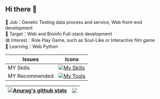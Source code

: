 ## Hi there 👋
🔭 Job：Genetic Testing data process and service, Web front-end development<br/>
🌱 Target：Web and Bioinfo Full-stack development<br/>
😄 Interest：Role Play Game, such as Soul-Like or Interactive film game<br/>
🤔 Learning：Web Python<br/>

| Issues | Icons|
|---|---|
| MY Skills |[![My Skills](https://skillicons.dev/icons?i=python,vue,ts,html)](https://skillicons.dev)|
| MY Recommended |[![My Tools](https://skillicons.dev/icons?i=obsidian)](https://github.com/obsidianmd/obsidian-releases)|

| <a href="https://github.com/anuraghazra/github-readme-stats"><img align="center" src="https://github-readme-stats.vercel.app/api?username=Rochsen&show_icons=true&include_all_commits=true&theme=buefy&hide_border=true" alt="Anurag's github stats" /></a> | <a href="https://github.com/anuraghazra/github-readme-stats"><img align="center" src="https://github-readme-stats.vercel.app/api/top-langs/?username=Rochsen&layout=compact&hide_border=true" /></a> |
| ------------- | ------------- |

<!--
**Luosanmu/Luosanmu** is a ✨ _special_ ✨ repository because its `README.md` (this file) appears on your GitHub profile.

Here are some ideas to get you started:

- 🔭 I’m currently working on ...
- 🌱 I’m currently learning ...
- 👯 I’m looking to collaborate on ...
- 🤔 I’m looking for help with ...
- 💬 Ask me about ...
- 📫 How to reach me: ...
- 😄 Pronouns: ...
- ⚡ Fun fact: ...
-->
